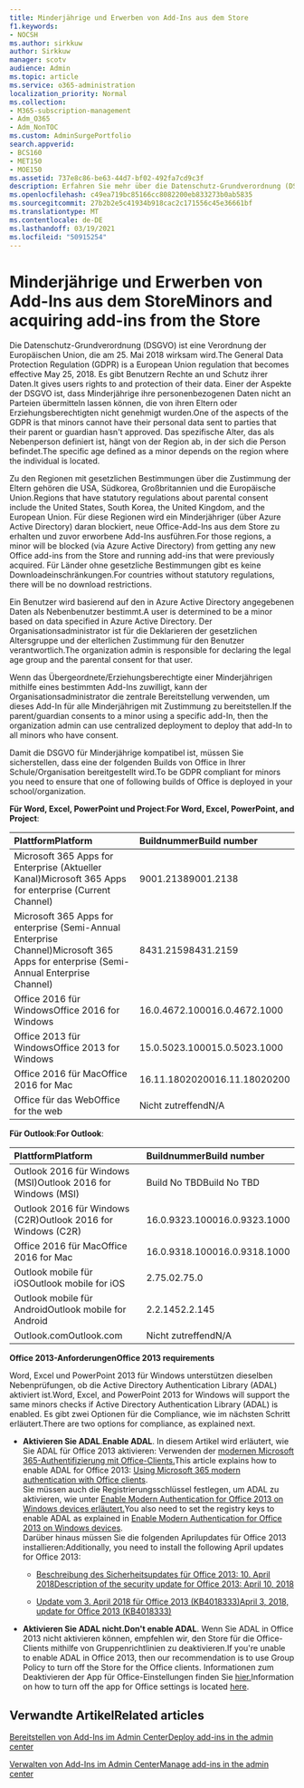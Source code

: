 ```yaml
---
title: Minderjährige und Erwerben von Add-Ins aus dem Store
f1.keywords:
- NOCSH
ms.author: sirkkuw
author: Sirkkuw
manager: scotv
audience: Admin
ms.topic: article
ms.service: o365-administration
localization_priority: Normal
ms.collection:
- M365-subscription-management
- Adm_O365
- Adm_NonTOC
ms.custom: AdminSurgePortfolio
search.appverid:
- BCS160
- MET150
- MOE150
ms.assetid: 737e8c86-be63-44d7-bf02-492fa7cd9c3f
description: Erfahren Sie mehr über die Datenschutz-Grundverordnung (DSGVO), die die personenbezogenen Daten von Minderjährigen regeln.
ms.openlocfilehash: c49ea719bc85166cc8082200eb833273b0ab5835
ms.sourcegitcommit: 27b2b2e5c41934b918cac2c171556c45e36661bf
ms.translationtype: MT
ms.contentlocale: de-DE
ms.lasthandoff: 03/19/2021
ms.locfileid: "50915254"
---
```

# <a name="minors-and-acquiring-add-ins-from-the-store"></a><span data-ttu-id="59836-103">Minderjährige und Erwerben von Add-Ins aus dem Store</span><span class="sxs-lookup"><span data-stu-id="59836-103">Minors and acquiring add-ins from the Store</span></span>

<span data-ttu-id="59836-104">Die Datenschutz-Grundverordnung (DSGVO) ist eine Verordnung der Europäischen Union, die am 25. Mai 2018 wirksam wird.</span><span class="sxs-lookup"><span data-stu-id="59836-104">The General Data Protection Regulation (GDPR) is a European Union regulation that becomes effective May 25, 2018.</span></span> <span data-ttu-id="59836-105">Es gibt Benutzern Rechte an und Schutz ihrer Daten.</span><span class="sxs-lookup"><span data-stu-id="59836-105">It gives users rights to and protection of their data.</span></span> <span data-ttu-id="59836-106">Einer der Aspekte der DSGVO ist, dass Minderjährige ihre personenbezogenen Daten nicht an Parteien übermitteln lassen können, die von ihren Eltern oder Erziehungsberechtigten nicht genehmigt wurden.</span><span class="sxs-lookup"><span data-stu-id="59836-106">One of the aspects of the GDPR is that minors cannot have their personal data sent to parties that their parent or guardian hasn't approved.</span></span> <span data-ttu-id="59836-107">Das spezifische Alter, das als Nebenperson definiert ist, hängt von der Region ab, in der sich die Person befindet.</span><span class="sxs-lookup"><span data-stu-id="59836-107">The specific age defined as a minor depends on the region where the individual is located.</span></span>
  
<span data-ttu-id="59836-108">Zu den Regionen mit gesetzlichen Bestimmungen über die Zustimmung der Eltern gehören die USA, Südkorea, Großbritannien und die Europäische Union.</span><span class="sxs-lookup"><span data-stu-id="59836-108">Regions that have statutory regulations about parental consent include the United States, South Korea, the United Kingdom, and the European Union.</span></span> <span data-ttu-id="59836-109">Für diese Regionen wird ein Minderjähriger (über Azure Active Directory) daran blockiert, neue Office-Add-Ins aus dem Store zu erhalten und zuvor erworbene Add-Ins ausführen.</span><span class="sxs-lookup"><span data-stu-id="59836-109">For those regions, a minor will be blocked (via Azure Active Directory) from getting any new Office add-ins from the Store and running add-ins that were previously acquired.</span></span> <span data-ttu-id="59836-110">Für Länder ohne gesetzliche Bestimmungen gibt es keine Downloadeinschränkungen.</span><span class="sxs-lookup"><span data-stu-id="59836-110">For countries without statutory regulations, there will be no download restrictions.</span></span>
  
<span data-ttu-id="59836-111">Ein Benutzer wird basierend auf den in Azure Active Directory angegebenen Daten als Nebenbenutzer bestimmt.</span><span class="sxs-lookup"><span data-stu-id="59836-111">A user is determined to be a minor based on data specified in Azure Active Directory.</span></span> <span data-ttu-id="59836-112">Der Organisationsadministrator ist für die Deklarieren der gesetzlichen Altersgruppe und der elterlichen Zustimmung für den Benutzer verantwortlich.</span><span class="sxs-lookup"><span data-stu-id="59836-112">The organization admin is responsible for declaring the legal age group and the parental consent for that user.</span></span>
  
<span data-ttu-id="59836-113">Wenn das Übergeordnete/Erziehungsberechtigte einer Minderjährigen mithilfe eines bestimmten Add-Ins zuwilligt, kann der Organisationsadministrator die zentrale Bereitstellung verwenden, um dieses Add-In für alle Minderjährigen mit Zustimmung zu bereitstellen.</span><span class="sxs-lookup"><span data-stu-id="59836-113">If the parent/guardian consents to a minor using a specific add-In, then the organization admin can use centralized deployment to deploy that add-In to all minors who have consent.</span></span>
  
<span data-ttu-id="59836-114">Damit die DSGVO für Minderjährige kompatibel ist, müssen Sie sicherstellen, dass eine der folgenden Builds von Office in Ihrer Schule/Organisation bereitgestellt wird.</span><span class="sxs-lookup"><span data-stu-id="59836-114">To be GDPR compliant for minors you need to ensure that one of following builds of Office is deployed in your school/organization.</span></span>
 
 <span data-ttu-id="59836-115">**Für Word, Excel, PowerPoint und Project**:</span><span class="sxs-lookup"><span data-stu-id="59836-115">**For Word, Excel, PowerPoint, and Project**:</span></span> 

|<span data-ttu-id="59836-116">**Plattform**</span><span class="sxs-lookup"><span data-stu-id="59836-116">**Platform**</span></span> <br/> |<span data-ttu-id="59836-117">**Buildnummer**</span><span class="sxs-lookup"><span data-stu-id="59836-117">**Build number**</span></span> <br/> |
|:-----|:-----|
|<span data-ttu-id="59836-118">Microsoft 365 Apps for Enterprise (Aktueller Kanal)</span><span class="sxs-lookup"><span data-stu-id="59836-118">Microsoft 365 Apps for enterprise (Current Channel)</span></span>  <br/> |<span data-ttu-id="59836-119">9001.2138</span><span class="sxs-lookup"><span data-stu-id="59836-119">9001.2138</span></span>   <br/> |
|<span data-ttu-id="59836-120">Microsoft 365 Apps for enterprise (Semi-Annual Enterprise Channel)</span><span class="sxs-lookup"><span data-stu-id="59836-120">Microsoft 365 Apps for enterprise (Semi-Annual Enterprise Channel)</span></span>  <br/> |<span data-ttu-id="59836-121">8431.2159</span><span class="sxs-lookup"><span data-stu-id="59836-121">8431.2159</span></span>  <br/> |
|<span data-ttu-id="59836-122">Office 2016 für Windows</span><span class="sxs-lookup"><span data-stu-id="59836-122">Office 2016 for Windows</span></span>  <br/> |<span data-ttu-id="59836-123">16.0.4672.1000</span><span class="sxs-lookup"><span data-stu-id="59836-123">16.0.4672.1000</span></span>  <br/> |
|<span data-ttu-id="59836-124">Office 2013 für Windows</span><span class="sxs-lookup"><span data-stu-id="59836-124">Office 2013 for Windows</span></span>  <br/> |<span data-ttu-id="59836-125">15.0.5023.1000</span><span class="sxs-lookup"><span data-stu-id="59836-125">15.0.5023.1000</span></span>  <br/> |
|<span data-ttu-id="59836-126">Office 2016 für Mac</span><span class="sxs-lookup"><span data-stu-id="59836-126">Office 2016 for Mac</span></span>  <br/> |<span data-ttu-id="59836-127">16.11.18020200</span><span class="sxs-lookup"><span data-stu-id="59836-127">16.11.18020200</span></span>  <br/> |
|<span data-ttu-id="59836-128">Office für das Web</span><span class="sxs-lookup"><span data-stu-id="59836-128">Office for the web</span></span>  <br/> |<span data-ttu-id="59836-129">Nicht zutreffend</span><span class="sxs-lookup"><span data-stu-id="59836-129">N/A</span></span>  <br/> |
   
 <span data-ttu-id="59836-130">**Für Outlook**:</span><span class="sxs-lookup"><span data-stu-id="59836-130">**For Outlook**:</span></span> 
  
|<span data-ttu-id="59836-131">**Plattform**</span><span class="sxs-lookup"><span data-stu-id="59836-131">**Platform**</span></span> <br/> |<span data-ttu-id="59836-132">**Buildnummer**</span><span class="sxs-lookup"><span data-stu-id="59836-132">**Build number**</span></span> <br/> |
|:-----|:-----|
|<span data-ttu-id="59836-133">Outlook 2016 für Windows (MSI)</span><span class="sxs-lookup"><span data-stu-id="59836-133">Outlook 2016 for Windows (MSI)</span></span>  <br/> |<span data-ttu-id="59836-134">Build No TBD</span><span class="sxs-lookup"><span data-stu-id="59836-134">Build No TBD</span></span>  <br/> |
|<span data-ttu-id="59836-135">Outlook 2016 für Windows (C2R)</span><span class="sxs-lookup"><span data-stu-id="59836-135">Outlook 2016 for Windows (C2R)</span></span>  <br/> |<span data-ttu-id="59836-136">16.0.9323.1000</span><span class="sxs-lookup"><span data-stu-id="59836-136">16.0.9323.1000</span></span>  <br/> |
|<span data-ttu-id="59836-137">Office 2016 für Mac</span><span class="sxs-lookup"><span data-stu-id="59836-137">Office 2016 for Mac</span></span>  <br/> |<span data-ttu-id="59836-138">16.0.9318.1000</span><span class="sxs-lookup"><span data-stu-id="59836-138">16.0.9318.1000</span></span>  <br/> |
|<span data-ttu-id="59836-139">Outlook mobile für iOS</span><span class="sxs-lookup"><span data-stu-id="59836-139">Outlook mobile for iOS</span></span>  <br/> |<span data-ttu-id="59836-140">2.75.0</span><span class="sxs-lookup"><span data-stu-id="59836-140">2.75.0</span></span>  <br/> |
|<span data-ttu-id="59836-141">Outlook mobile für Android</span><span class="sxs-lookup"><span data-stu-id="59836-141">Outlook mobile for Android</span></span>  <br/> |<span data-ttu-id="59836-142">2.2.145</span><span class="sxs-lookup"><span data-stu-id="59836-142">2.2.145</span></span>  <br/> |
|<span data-ttu-id="59836-143">Outlook.com</span><span class="sxs-lookup"><span data-stu-id="59836-143">Outlook.com</span></span>  <br/> |<span data-ttu-id="59836-144">Nicht zutreffend</span><span class="sxs-lookup"><span data-stu-id="59836-144">N/A</span></span>  <br/> |

 <span data-ttu-id="59836-145">**Office 2013-Anforderungen**</span><span class="sxs-lookup"><span data-stu-id="59836-145">**Office 2013 requirements**</span></span>
  
<span data-ttu-id="59836-146">Word, Excel und PowerPoint 2013 für Windows unterstützen dieselben Nebenprüfungen, ob die Active Directory Authentication Library (ADAL) aktiviert ist.</span><span class="sxs-lookup"><span data-stu-id="59836-146">Word, Excel, and PowerPoint 2013 for Windows will support the same minors checks if Active Directory Authentication Library (ADAL) is enabled.</span></span> <span data-ttu-id="59836-147">Es gibt zwei Optionen für die Compliance, wie im nächsten Schritt erläutert.</span><span class="sxs-lookup"><span data-stu-id="59836-147">There are two options for compliance, as explained next.</span></span>
  
- <span data-ttu-id="59836-148">**Aktivieren Sie ADAL**.</span><span class="sxs-lookup"><span data-stu-id="59836-148">**Enable ADAL**.</span></span> <span data-ttu-id="59836-149">In diesem Artikel wird erläutert, wie Sie ADAL für Office 2013 aktivieren: Verwenden der [modernen Microsoft 365-Authentifizierung mit Office-Clients.](../../enterprise/modern-auth-for-office-2013-and-2016.md)</span><span class="sxs-lookup"><span data-stu-id="59836-149">This article explains how to enable ADAL for Office 2013: [Using Microsoft 365 modern authentication with Office clients](../../enterprise/modern-auth-for-office-2013-and-2016.md).</span></span><br/><span data-ttu-id="59836-150">Sie müssen auch die Registrierungsschlüssel festlegen, um ADAL zu aktivieren, wie unter [Enable Modern Authentication for Office 2013 on Windows devices erläutert.](../security-and-compliance/enable-modern-authentication.md)</span><span class="sxs-lookup"><span data-stu-id="59836-150">You also need to set the registry keys to enable ADAL as explained in [Enable Modern Authentication for Office 2013 on Windows devices](../security-and-compliance/enable-modern-authentication.md).</span></span><br/><span data-ttu-id="59836-151">Darüber hinaus müssen Sie die folgenden Aprilupdates für Office 2013 installieren:</span><span class="sxs-lookup"><span data-stu-id="59836-151">Additionally, you need to install the following April updates for Office 2013:</span></span>
    
  - [<span data-ttu-id="59836-152">Beschreibung des Sicherheitsupdates für Office 2013: 10. April 2018</span><span class="sxs-lookup"><span data-stu-id="59836-152">Description of the security update for Office 2013: April 10, 2018</span></span>](https://support.microsoft.com/help/4018330/description-of-the-security-update-for-office-2013-april-10-2018)
    
  - [<span data-ttu-id="59836-153">Update vom 3. April 2018 für Office 2013 (KB4018333)</span><span class="sxs-lookup"><span data-stu-id="59836-153">April 3, 2018, update for Office 2013 (KB4018333)</span></span>](https://support.microsoft.com/help/4018333/april-3-2018-update-for-office-2013-kb4018333)
    
- <span data-ttu-id="59836-154">**Aktivieren Sie ADAL nicht.**</span><span class="sxs-lookup"><span data-stu-id="59836-154">**Don't enable ADAL**.</span></span> <span data-ttu-id="59836-155">Wenn Sie ADAL in Office 2013 nicht aktivieren können, empfehlen wir, den Store für die Office-Clients mithilfe von Gruppenrichtlinien zu deaktivieren.</span><span class="sxs-lookup"><span data-stu-id="59836-155">If you're unable to enable ADAL in Office 2013, then our recommendation is to use Group Policy to turn off the Store for the Office clients.</span></span> <span data-ttu-id="59836-156">Informationen zum Deaktivieren der App für Office-Einstellungen finden Sie [hier.](/previous-versions/office/office-2013-resource-kit/cc178992(v=office.15))</span><span class="sxs-lookup"><span data-stu-id="59836-156">Information on how to turn off the app for Office settings is located [here](/previous-versions/office/office-2013-resource-kit/cc178992(v=office.15)).</span></span>

## <a name="related-articles"></a><span data-ttu-id="59836-157">Verwandte Artikel</span><span class="sxs-lookup"><span data-stu-id="59836-157">Related articles</span></span>

[<span data-ttu-id="59836-158">Bereitstellen von Add-Ins im Admin Center</span><span class="sxs-lookup"><span data-stu-id="59836-158">Deploy add-ins in the admin center</span></span>](./manage-deployment-of-add-ins.md)

[<span data-ttu-id="59836-159">Verwalten von Add-Ins im Admin Center</span><span class="sxs-lookup"><span data-stu-id="59836-159">Manage add-ins in the admin center</span></span>](./manage-addins-in-the-admin-center.md)
